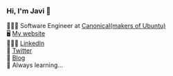 ### Hi, I'm Javi 👋

👨🏼‍💻 Software Engineer at [Canonical(makers of Ubuntu)](https://canonical.com)<br>
🖥️ [My website](https://www.javisf.com) <br>
👨🏼‍💼 [LinkedIn](https://www.linkedin.com/in/sanchezfdezjavier/) <br>
💬 [Twitter](https://twitter.com/javisnchztech) <br>
📝 [Blog](https://www.javisf.com) <br>
🌱 Always learning...
